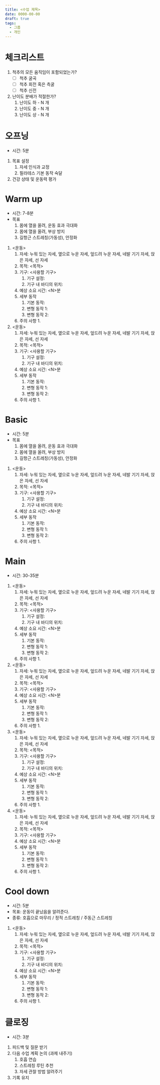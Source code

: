 ```yaml
---
title: <수업 제목>
date: 0000-00-00
draft: true
tags:
  - 그룹
  - 개인
---
```


# 체크리스트

1. 척추의 모든 움직임이 포함되었는가?
    - [ ] 척추 굴곡
    - [ ] 척추 회전 혹은 측굴
    - [ ] 척추 신전
2. 난이도 분배가 적절한가?
    1. 난이도 하 - N 개
    2. 난이도 중 - N 개
    3. 난이도 상 - N 개

# 오프닝

- 시간: 5분

1. 목표 설정
    1. 자세 인식과 교정
    2. 필라테스 기본 동작 숙달
2. 건강 상태 및 운동력 평가

# Warm up

- 시간: 7-8분
- 목표
    1. 몸에 열을 올려, 운동 효과 극대화
    2. 몸에 열을 올려, 부상 방지
    3. 길항근 스트레칭(가동성), 안정화

1. <운동>
    1. 자세: 누워 있는 자세, 옆으로 누운 자세, 엎드려 누운 자세, 네발 기기 자세, 앉은 자세, 선 자세
    2. 목적: <목적>
    3. 기구: <사용할 기구>
        1. 기구 설정:
        2. 기구 내 바디의 위치:
    4. 예상 소요 시간: \<N\>분
    5. 세부 동작
        1. 기본 동작:
        2. 변형 동작 1:
        3. 변형 동작 2:
    6. 주의 사항
        1.
2. <운동>
    1. 자세: 누워 있는 자세, 옆으로 누운 자세, 엎드려 누운 자세, 네발 기기 자세, 앉은 자세, 선 자세
    2. 목적: <목적>
    3. 기구: <사용할 기구>
        1. 기구 설정:
        2. 기구 내 바디의 위치:
    4. 예상 소요 시간: \<N\>분
    5. 세부 동작
        1. 기본 동작:
        2. 변형 동작 1:
        3. 변형 동작 2:
    6. 주의 사항
        1.

# Basic

- 시간: 5분
- 목표
    1. 몸에 열을 올려, 운동 효과 극대화
    2. 몸에 열을 올려, 부상 방지
    3. 길항근 스트레칭(가동성), 안정화

1. <운동>
    1. 자세: 누워 있는 자세, 옆으로 누운 자세, 엎드려 누운 자세, 네발 기기 자세, 앉은 자세, 선 자세
    2. 목적: <목적>
    3. 기구: <사용할 기구>
        1. 기구 설정:
        2. 기구 내 바디의 위치:
    4. 예상 소요 시간: \<N\>분
    5. 세부 동작
        1. 기본 동작:
        2. 변형 동작 1:
        3. 변형 동작 2:
    6. 주의 사항
        1.

# Main

- 시간: 30-35분

1. <운동>
    1. 자세: 누워 있는 자세, 옆으로 누운 자세, 엎드려 누운 자세, 네발 기기 자세, 앉은 자세, 선 자세
    2. 목적: <목적>
    3. 기구: <사용할 기구>
        1. 기구 설정:
        2. 기구 내 바디의 위치:
    4. 예상 소요 시간: \<N\>분
    5. 세부 동작
        1. 기본 동작:
        2. 변형 동작 1:
        3. 변형 동작 2:
    6. 주의 사항
        1.
2. <운동>
    1. 자세: 누워 있는 자세, 옆으로 누운 자세, 엎드려 누운 자세, 네발 기기 자세, 앉은 자세, 선 자세
    2. 목적: <목적>
    3. 기구: <사용할 기구>
    4. 예상 소요 시간: \<N\>분
    5. 세부 동작
        1. 기본 동작:
        2. 변형 동작 1:
        3. 변형 동작 2:
    6. 주의 사항
        1.
3. <운동>
    1. 자세: 누워 있는 자세, 옆으로 누운 자세, 엎드려 누운 자세, 네발 기기 자세, 앉은 자세, 선 자세
    2. 목적: <목적>
    3. 기구: <사용할 기구>
        1. 기구 설정:
        2. 기구 내 바디의 위치:
    4. 예상 소요 시간: \<N\>분
    5. 세부 동작
        1. 기본 동작:
        2. 변형 동작 1:
        3. 변형 동작 2:
    6. 주의 사항
        1.
4. <운동>
    1. 자세: 누워 있는 자세, 옆으로 누운 자세, 엎드려 누운 자세, 네발 기기 자세, 앉은 자세, 선 자세
    2. 목적: <목적>
    3. 기구: <사용할 기구>
    4. 예상 소요 시간: \<N\>분
    5. 세부 동작
        1. 기본 동작:
        2. 변형 동작 1:
        3. 변형 동작 2:
    6. 주의 사항
        1.

# Cool down

- 시간: 5분
- 목표: 운동이 끝났음을 알려준다.
- 종류: 호흡으로 마무리 / 정적 스트레칭 / 주동근 스트레칭

1. <운동>
    1. 자세: 누워 있는 자세, 옆으로 누운 자세, 엎드려 누운 자세, 네발 기기 자세, 앉은 자세, 선 자세
    2. 목적: <목적>
    3. 기구: <사용할 기구>
        1. 기구 설정:
        2. 기구 내 바디의 위치:
    4. 예상 소요 시간: \<N\>분
    5. 세부 동작
        1. 기본 동작:
        2. 변형 동작 1:
        3. 변형 동작 2:
    6. 주의 사항
        1.

# 클로징

- 시간: 3분

1. 피드백 및 질문 받기
2. 다음 수업 계획 논의 (과제 내주기)
    1. 호흡 연습
    2. 스트레칭 루틴 추천
    3. 자세 관찰 방법 알려주기
3. 기록 유지